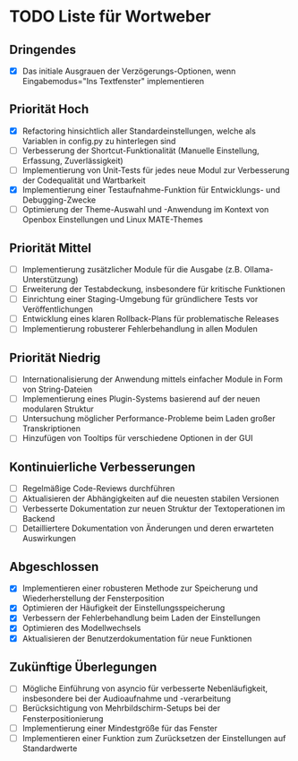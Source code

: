 # TODO Liste für Wortweber

## Dringendes
- [x] Das initiale Ausgrauen der Verzögerungs-Optionen, wenn Eingabemodus="Ins Textfenster" implementieren

## Priorität Hoch
- [x] Refactoring hinsichtlich aller Standardeinstellungen, welche als Variablen in config.py zu hinterlegen sind
- [ ] Verbesserung der Shortcut-Funktionalität (Manuelle Einstellung, Erfassung, Zuverlässigkeit)
- [ ] Implementierung von Unit-Tests für jedes neue Modul zur Verbesserung der Codequalität und Wartbarkeit
- [x] Implementierung einer Testaufnahme-Funktion für Entwicklungs- und Debugging-Zwecke
- [ ] Optimierung der Theme-Auswahl und -Anwendung im Kontext von Openbox Einstellungen und Linux MATE-Themes

## Priorität Mittel
- [ ] Implementierung zusätzlicher Module für die Ausgabe (z.B. Ollama-Unterstützung)
- [ ] Erweiterung der Testabdeckung, insbesondere für kritische Funktionen
- [ ] Einrichtung einer Staging-Umgebung für gründlichere Tests vor Veröffentlichungen
- [ ] Entwicklung eines klaren Rollback-Plans für problematische Releases
- [ ] Implementierung robusterer Fehlerbehandlung in allen Modulen

## Priorität Niedrig
- [ ] Internationalisierung der Anwendung mittels einfacher Module in Form von String-Dateien
- [ ] Implementierung eines Plugin-Systems basierend auf der neuen modularen Struktur
- [ ] Untersuchung möglicher Performance-Probleme beim Laden großer Transkriptionen
- [ ] Hinzufügen von Tooltips für verschiedene Optionen in der GUI

## Kontinuierliche Verbesserungen
- [ ] Regelmäßige Code-Reviews durchführen
- [ ] Aktualisieren der Abhängigkeiten auf die neuesten stabilen Versionen
- [ ] Verbesserte Dokumentation zur neuen Struktur der Textoperationen im Backend
- [ ] Detailliertere Dokumentation von Änderungen und deren erwarteten Auswirkungen

## Abgeschlossen
- [x] Implementieren einer robusteren Methode zur Speicherung und Wiederherstellung der Fensterposition
- [x] Optimieren der Häufigkeit der Einstellungsspeicherung
- [x] Verbessern der Fehlerbehandlung beim Laden der Einstellungen
- [x] Optimieren des Modellwechsels
- [x] Aktualisieren der Benutzerdokumentation für neue Funktionen

## Zukünftige Überlegungen
- [ ] Mögliche Einführung von asyncio für verbesserte Nebenläufigkeit, insbesondere bei der Audioaufnahme und -verarbeitung
- [ ] Berücksichtigung von Mehrbildschirm-Setups bei der Fensterpositionierung
- [ ] Implementierung einer Mindestgröße für das Fenster
- [ ] Implementieren einer Funktion zum Zurücksetzen der Einstellungen auf Standardwerte
